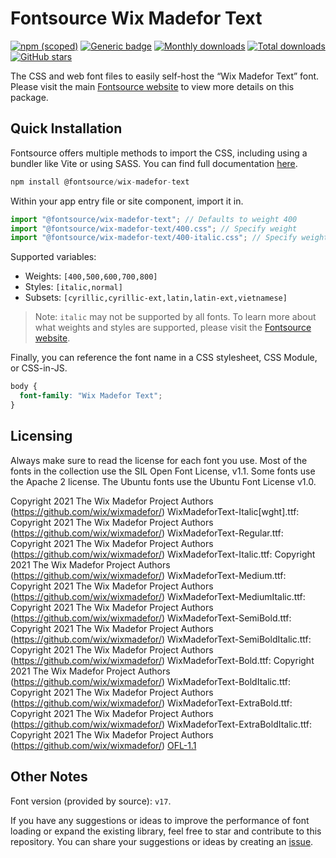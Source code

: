 # Fontsource Wix Madefor Text

[![npm (scoped)](https://img.shields.io/npm/v/@fontsource/wix-madefor-text?color=brightgreen)](https://www.npmjs.com/package/@fontsource/wix-madefor-text) [![Generic badge](https://img.shields.io/badge/fontsource-passing-brightgreen)](https://github.com/fontsource/fontsource) [![Monthly downloads](https://badgen.net/npm/dm/@fontsource/wix-madefor-text)](https://github.com/fontsource/fontsource) [![Total downloads](https://badgen.net/npm/dt/@fontsource/wix-madefor-text)](https://github.com/fontsource/fontsource) [![GitHub stars](https://img.shields.io/github/stars/fontsource/fontsource.svg?style=social&label=Star)](https://github.com/fontsource/fontsource/stargazers)

The CSS and web font files to easily self-host the “Wix Madefor Text” font. Please visit the main [Fontsource website](https://fontsource.org/fonts/wix-madefor-text) to view more details on this package.

## Quick Installation

Fontsource offers multiple methods to import the CSS, including using a bundler like Vite or using SASS. You can find full documentation [here](https://fontsource.org/docs/getting-started/introduction).

```javascript
npm install @fontsource/wix-madefor-text
```

Within your app entry file or site component, import it in.

```javascript
import "@fontsource/wix-madefor-text"; // Defaults to weight 400
import "@fontsource/wix-madefor-text/400.css"; // Specify weight
import "@fontsource/wix-madefor-text/400-italic.css"; // Specify weight and style
```

Supported variables:
- Weights: `[400,500,600,700,800]`
- Styles: `[italic,normal]`
- Subsets: `[cyrillic,cyrillic-ext,latin,latin-ext,vietnamese]`

> Note: `italic` may not be supported by all fonts. To learn more about what weights and styles are supported, please visit the [Fontsource website](https://fontsource.org/fonts/wix-madefor-text).

Finally, you can reference the font name in a CSS stylesheet, CSS Module, or CSS-in-JS.

```css
body {
  font-family: "Wix Madefor Text";
}
```

## Licensing
Always make sure to read the license for each font you use. Most of the fonts in the collection use the SIL Open Font License, v1.1. Some fonts use the Apache 2 license. The Ubuntu fonts use the Ubuntu Font License v1.0.

Copyright 2021 The Wix Madefor Project Authors (https://github.com/wix/wixmadefor/) WixMadeforText-Italic[wght].ttf: Copyright 2021 The Wix Madefor Project Authors (https://github.com/wix/wixmadefor/) WixMadeforText-Regular.ttf: Copyright 2021 The Wix Madefor Project Authors (https://github.com/wix/wixmadefor/) WixMadeforText-Italic.ttf: Copyright 2021 The Wix Madefor Project Authors (https://github.com/wix/wixmadefor/) WixMadeforText-Medium.ttf: Copyright 2021 The Wix Madefor Project Authors (https://github.com/wix/wixmadefor/) WixMadeforText-MediumItalic.ttf: Copyright 2021 The Wix Madefor Project Authors (https://github.com/wix/wixmadefor/) WixMadeforText-SemiBold.ttf: Copyright 2021 The Wix Madefor Project Authors (https://github.com/wix/wixmadefor/) WixMadeforText-SemiBoldItalic.ttf: Copyright 2021 The Wix Madefor Project Authors (https://github.com/wix/wixmadefor/) WixMadeforText-Bold.ttf: Copyright 2021 The Wix Madefor Project Authors (https://github.com/wix/wixmadefor/) WixMadeforText-BoldItalic.ttf: Copyright 2021 The Wix Madefor Project Authors (https://github.com/wix/wixmadefor/) WixMadeforText-ExtraBold.ttf: Copyright 2021 The Wix Madefor Project Authors (https://github.com/wix/wixmadefor/) WixMadeforText-ExtraBoldItalic.ttf: Copyright 2021 The Wix Madefor Project Authors (https://github.com/wix/wixmadefor/)
[OFL-1.1](https://openfontlicense.org)

## Other Notes
Font version (provided by source): `v17`.

If you have any suggestions or ideas to improve the performance of font loading or expand the existing library, feel free to star and contribute to this repository. You can share your suggestions or ideas by creating an [issue](https://github.com/fontsource/fontsource/issues).